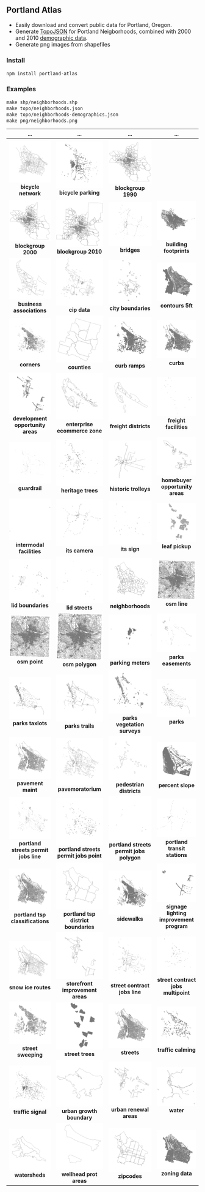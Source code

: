 ## Portland Atlas

* Easily download and convert public data for Portland, Oregon.
* Generate [TopoJSON](https://github.com/mbostock/topojson) for Portland Neigborhoods, combined with 2000 and 2010 [demographic data](http://www.portlandoregon.gov/oni/28387).
* Generate png images from shapefiles

### Install

```
npm install portland-atlas
```

### Examples

```
make shp/neighborhoods.shp
make topo/neighborhoods.json
make topo/neighborhoods-demographics.json
make png/neighborhoods.png
```

... | ... | ... |...
:---: | :---: | :---: | :---:
![](png/bicycle-network.shp.png) **bicycle network** | ![](png/bicycle-parking.shp.png) **bicycle parking** | ![](png/blockgroup-1990.png) **blockgroup 1990**
![](png/blockgroup-2000.png) **blockgroup 2000** | ![](png/blockgroup-2010.png) **blockgroup 2010** | ![](png/bridges.shp.png) **bridges** | ![](png/building-footprints.shp.png) **building footprints**
![](png/business-associations.shp.png) **business associations** | ![](png/cip-data.shp.png) **cip data** | ![](png/city-boundaries.shp.png) **city boundaries** | ![](png/contours-5ft.shp.png) **contours 5ft**
![](png/corners.shp.png) **corners** | ![](png/counties.shp.png) **counties** | ![](png/curb-ramps.shp.png) **curb ramps** | ![](png/curbs.shp.png) **curbs**
![](png/development-opportunity-areas.shp.png) **development opportunity areas** | ![](png/enterprise-ecommerce-zone.shp.png) **enterprise ecommerce zone** | ![](png/freight-districts.shp.png) **freight districts** | ![](png/freight-facilities.shp.png) **freight facilities**
![](png/guardrail.shp.png) **guardrail** | ![](png/heritage-trees.shp.png) **heritage trees** | ![](png/historic-trolleys.png) **historic trolleys** | ![](png/homebuyer-opportunity-areas.shp.png) **homebuyer opportunity areas**
![](png/intermodal-facilities.shp.png) **intermodal facilities** | ![](png/its-camera.shp.png) **its camera** | ![](png/its-sign.shp.png) **its sign** | ![](png/leaf-pickup.shp.png) **leaf pickup**
![](png/lid-boundaries.shp.png) **lid boundaries** | ![](png/lid-streets.shp.png) **lid streets** | ![](png/neighborhoods.shp.png) **neighborhoods** | ![](png/osm-line.png) **osm line**
![](png/osm-point.png) **osm point** | ![](png/osm-polygon.png) **osm polygon** | ![](png/parking-meters.shp.png) **parking meters** | ![](png/parks-easements.shp.png) **parks easements**
![](png/parks-taxlots.shp.png) **parks taxlots** | ![](png/parks-trails.shp.png) **parks trails** | ![](png/parks-vegetation-surveys.shp.png) **parks vegetation surveys** | ![](png/parks.shp.png) **parks**
![](png/pavement-maint.shp.png) **pavement maint** | ![](png/pavemoratorium.shp.png) **pavemoratorium** | ![](png/pedestrian-districts.shp.png) **pedestrian districts** | ![](png/percent-slope.shp.png) **percent slope**
![](png/portland-streets-permit-jobs-line.shp.png) **portland streets permit jobs line** | ![](png/portland-streets-permit-jobs-point.shp.png) **portland streets permit jobs point** | ![](png/portland-streets-permit-jobs-polygon.shp.png) **portland streets permit jobs polygon** | ![](png/portland-transit-stations.shp.png) **portland transit stations**
![](png/portland-tsp-classifications.shp.png) **portland tsp classifications** | ![](png/portland-tsp-district-boundaries.shp.png) **portland tsp district boundaries** | ![](png/sidewalks.shp.png) **sidewalks** | ![](png/signage-lighting-improvement-program.shp.png) **signage lighting improvement program**
![](png/snow-ice-routes.shp.png) **snow ice routes** | ![](png/storefront-improvement-areas.shp.png) **storefront improvement areas** | ![](png/street-contract-jobs-line.shp.png) **street contract jobs line** | ![](png/street-contract-jobs-multipoint.shp.png) **street contract jobs multipoint**
![](png/street-sweeping.shp.png) **street sweeping** | ![](png/street-trees.shp.png) **street trees** | ![](png/streets.shp.png) **streets** | ![](png/traffic-calming.shp.png) **traffic calming**
![](png/traffic-signal.shp.png) **traffic signal** | ![](png/urban-growth-boundary.png) **urban growth boundary** | ![](png/urban-renewal-areas.shp.png) **urban renewal areas** | ![](png/water.png) **water**
![](png/watersheds.shp.png) **watersheds** | ![](png/wellhead-prot-areas.shp.png) **wellhead prot areas** | ![](png/zipcodes.shp.png) **zipcodes** | ![](png/zoning-data.shp.png) **zoning data**
